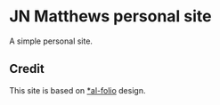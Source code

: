 # JN Matthews personal site

A simple personal site. 

## Credit

This site is based on [*al-folio](https://github.com/alshedivat/al-folio) design.
